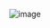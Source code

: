 ![image](https://user-images.githubusercontent.com/94311891/197883428-9a59ff5c-e608-479e-81df-be19d2443504.png)
